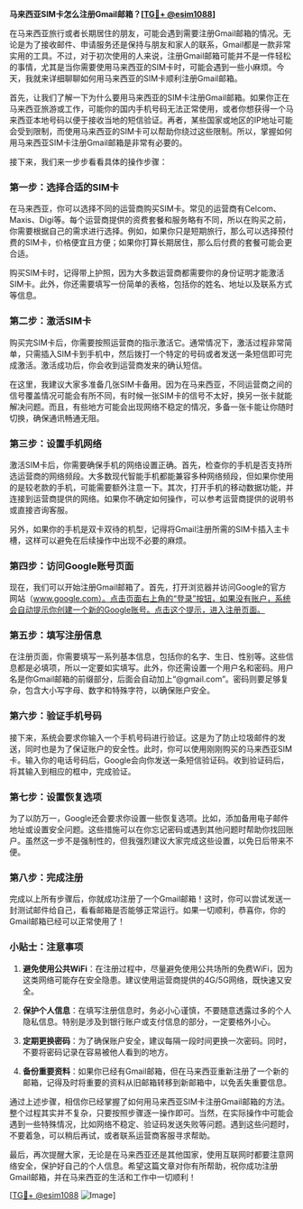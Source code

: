 **马来西亚SIM卡怎么注册Gmail邮箱？[[TG💪+ @esim1088](https://t.me/s/esim1088)]**

在马来西亚旅行或者长期居住的朋友，可能会遇到需要注册Gmail邮箱的情况。无论是为了接收邮件、申请服务还是保持与朋友和家人的联系，Gmail都是一款非常实用的工具。不过，对于初次使用的人来说，注册Gmail邮箱可能并不是一件轻松的事情，尤其是当你需要使用马来西亚的SIM卡时，可能会遇到一些小麻烦。今天，我就来详细聊聊如何用马来西亚的SIM卡顺利注册Gmail邮箱。

首先，让我们了解一下为什么要用马来西亚的SIM卡注册Gmail邮箱。如果你正在马来西亚旅游或工作，可能你的国内手机号码无法正常使用，或者你想获得一个马来西亚本地号码以便于接收当地的短信验证。再者，某些国家或地区的IP地址可能会受到限制，而使用马来西亚的SIM卡可以帮助你绕过这些限制。所以，掌握如何用马来西亚SIM卡注册Gmail邮箱是非常有必要的。

接下来，我们来一步步看看具体的操作步骤：

### **第一步：选择合适的SIM卡**

在马来西亚，你可以选择不同的运营商购买SIM卡。常见的运营商有Celcom、Maxis、Digi等。每个运营商提供的资费套餐和服务略有不同，所以在购买之前，你需要根据自己的需求进行选择。例如，如果你只是短期旅行，那么可以选择预付费的SIM卡，价格便宜且方便；如果你打算长期居住，那么后付费的套餐可能会更合适。

购买SIM卡时，记得带上护照，因为大多数运营商都需要你的身份证明才能激活SIM卡。此外，你还需要填写一份简单的表格，包括你的姓名、地址以及联系方式等信息。

### **第二步：激活SIM卡**

购买完SIM卡后，你需要按照运营商的指示激活它。通常情况下，激活过程非常简单，只需插入SIM卡到手机中，然后拨打一个特定的号码或者发送一条短信即可完成激活。激活成功后，你会收到运营商发来的确认短信。

在这里，我建议大家多准备几张SIM卡备用。因为在马来西亚，不同运营商之间的信号覆盖情况可能会有所不同，有时候一张SIM卡的信号不太好，换另一张卡就能解决问题。而且，有些地方可能会出现网络不稳定的情况，多备一张卡能让你随时切换，确保通讯畅通无阻。

### **第三步：设置手机网络**

激活SIM卡后，你需要确保手机的网络设置正确。首先，检查你的手机是否支持所选运营商的网络频段。大多数现代智能手机都能兼容多种网络频段，但如果你使用的是较老款的手机，可能需要额外注意一下。其次，打开手机的移动数据功能，并连接到运营商提供的网络。如果你不确定如何操作，可以参考运营商提供的说明书或直接咨询客服。

另外，如果你的手机是双卡双待的机型，记得将Gmail注册所需的SIM卡插入主卡槽，这样可以避免在后续操作中出现不必要的麻烦。

### **第四步：访问Google账号页面**

现在，我们可以开始注册Gmail邮箱了。首先，打开浏览器并访问Google的官方网站（www.google.com）。点击页面右上角的“登录”按钮，如果没有账户，系统会自动提示你创建一个新的Google账号。点击这个提示，进入注册页面。

### **第五步：填写注册信息**

在注册页面，你需要填写一系列基本信息，包括你的名字、生日、性别等。这些信息都是必填项，所以一定要如实填写。此外，你还需设置一个用户名和密码。用户名是你Gmail邮箱的前缀部分，后面会自动加上“@gmail.com”。密码则要足够复杂，包含大小写字母、数字和特殊字符，以确保账户安全。

### **第六步：验证手机号码**

接下来，系统会要求你输入一个手机号码进行验证。这是为了防止垃圾邮件的发送，同时也是为了保证账户的安全性。此时，你可以使用刚刚购买的马来西亚SIM卡。输入你的电话号码后，Google会向你发送一条短信验证码。收到验证码后，将其输入到相应的框中，完成验证。

### **第七步：设置恢复选项**

为了以防万一，Google还会要求你设置一些恢复选项。比如，添加备用电子邮件地址或设置安全问题。这些措施可以在你忘记密码或遇到其他问题时帮助你找回账户。虽然这一步不是强制性的，但我强烈建议大家完成这些设置，以免日后带来不便。

### **第八步：完成注册**

完成以上所有步骤后，你就成功注册了一个Gmail邮箱！这时，你可以尝试发送一封测试邮件给自己，看看邮箱是否能够正常运行。如果一切顺利，恭喜你，你的Gmail邮箱已经可以正常使用了！

### **小贴士：注意事项**

1. **避免使用公共WiFi**：在注册过程中，尽量避免使用公共场所的免费WiFi，因为这类网络可能存在安全隐患。建议使用运营商提供的4G/5G网络，既快速又安全。
   
2. **保护个人信息**：在填写注册信息时，务必小心谨慎，不要随意透露过多的个人隐私信息。特别是涉及到银行账户或支付信息的部分，一定要格外小心。

3. **定期更换密码**：为了确保账户安全，建议每隔一段时间更换一次密码。同时，不要将密码记录在容易被他人看到的地方。

4. **备份重要资料**：如果你已经有Gmail邮箱，但在马来西亚重新注册了一个新的邮箱，记得及时将重要的资料从旧邮箱转移到新邮箱中，以免丢失重要信息。

通过上述步骤，相信你已经掌握了如何用马来西亚SIM卡注册Gmail邮箱的方法。整个过程其实并不复杂，只要按照步骤逐一操作即可。当然，在实际操作中可能会遇到一些特殊情况，比如网络不稳定、验证码发送失败等问题。遇到这些问题时，不要着急，可以稍后再试，或者联系运营商客服寻求帮助。

最后，再次提醒大家，无论是在马来西亚还是其他国家，使用互联网时都要注意网络安全，保护好自己的个人信息。希望这篇文章对你有所帮助，祝你成功注册Gmail邮箱，并在马来西亚的生活和工作中一切顺利！

[[TG💪+ @esim1088](https://t.me/s/esim1088) ![Image](https://i.postimg.cc/4NQfJmqS/Snipaste-2025-05-13-00-14-12.png)]